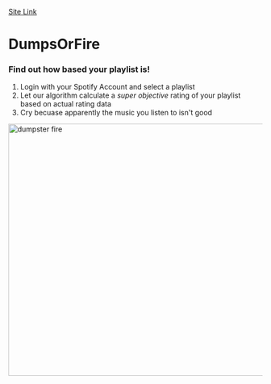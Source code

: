[Site Link](https://jolman.pythonanywhere.com/)

# DumpsOrFire
### Find out how based your playlist is!

1. Login with your Spotify Account and select a playlist
2. Let our algorithm calculate a *super objective* rating of your playlist based on actual rating data
3. Cry becuase apparently the music you listen to isn't good

<img src="https://languagelog.ldc.upenn.edu/myl/DumpsterFire2.jpg" width="600" height="500" alt="dumpster fire">
